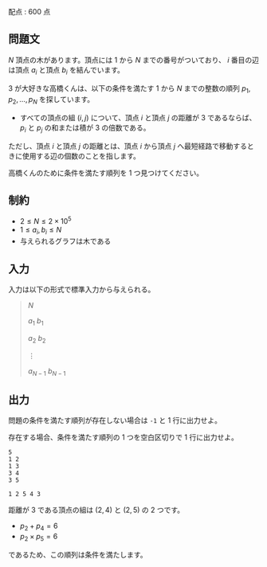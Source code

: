 配点 : $600$ 点

## 問題文

$N$ 頂点の木があります。頂点には $1$ から $N$ までの番号がついており、
$i$ 番目の辺は頂点 $a_i$ と頂点 $b_i$ を結んでいます。

$3$ が大好きな高橋くんは、以下の条件を満たす $1$ から $N$ までの整数の順列 $p_1, p_2, \ldots , p_N$ を探しています。

- すべての頂点の組 $(i, j)$ について、頂点 $i$ と頂点 $j$ の距離が $3$ であるならば、$p_i$ と $p_j$ の和または積が $3$ の倍数である。

ただし、頂点 $i$ と頂点 $j$ の距離とは、頂点 $i$ から頂点 $j$ へ最短経路で移動するときに使用する辺の個数のことを指します。

高橋くんのために条件を満たす順列を $1$ つ見つけてください。

## 制約

- $2\leq N\leq 2\times 10^5$
- $1\leq a_i, b_i \leq N$
- 与えられるグラフは木である

## 入力

入力は以下の形式で標準入力から与えられる。

> $N$
> 
> $a_1$ $b_1$
> 
> $a_2$ $b_2$
> 
> $\vdots$
> 
> $a_{N-1}$ $b_{N-1}$

## 出力

問題の条件を満たす順列が存在しない場合は `-1` と $1$ 行に出力せよ。

存在する場合、条件を満たす順列の $1$ つを空白区切りで $1$ 行に出力せよ。

```input1
5
1 2
1 3
3 4
3 5
```

```output1
1 2 5 4 3
```

距離が $3$ である頂点の組は $(2, 4)$ と $(2, 5)$ の $2$ つです。

- $p_2 + p_4 = 6$
- $p_2\times p_5 = 6$

であるため、この順列は条件を満たします。